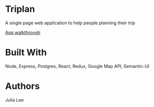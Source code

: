 # Triplan

A single page web application to help people planning their trip

[App walkthrough](https://youtu.be/2GrjYfUIIgY)

# Built With
Node, Express, Postgres, React, Redux, Google Map API, Semantic-UI

# Authors
Julia Lee
